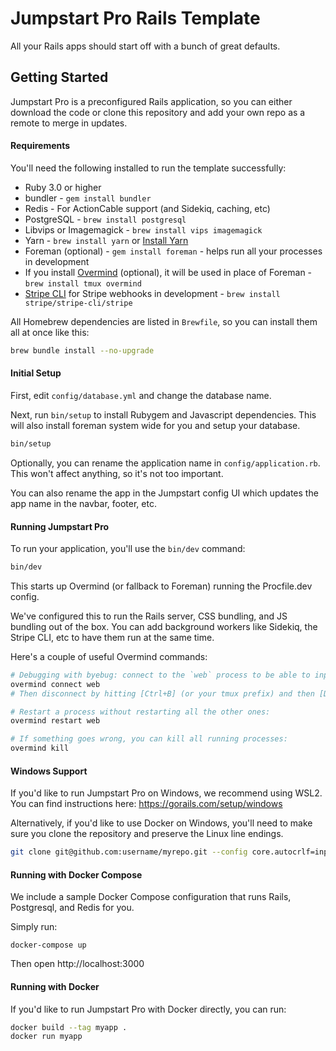 # Jumpstart Pro Rails Template

All your Rails apps should start off with a bunch of great defaults.

## Getting Started

Jumpstart Pro is a preconfigured Rails application, so you can either
download the code or clone this repository and add your own repo as a
remote to merge in updates.

#### Requirements

You'll need the following installed to run the template successfully:

* Ruby 3.0 or higher
* bundler - `gem install bundler`
* Redis - For ActionCable support (and Sidekiq, caching, etc)
* PostgreSQL - `brew install postgresql`
* Libvips or Imagemagick - `brew install vips imagemagick`
* Yarn - `brew install yarn` or [Install Yarn](https://yarnpkg.com/en/docs/install)
* Foreman (optional) - `gem install foreman` - helps run all your
  processes in development
* If you install [Overmind](https://github.com/DarthSim/overmind) (optional), it will be used in place of Foreman - `brew install tmux overmind`
* [Stripe CLI](https://stripe.com/docs/stripe-cli) for Stripe webhooks in development - `brew install stripe/stripe-cli/stripe`

All Homebrew dependencies are listed in `Brewfile`, so you can install them all at once like this:

```bash
brew bundle install --no-upgrade
```

#### Initial Setup

First, edit `config/database.yml` and change the database name.

Next, run `bin/setup` to install Rubygem and Javascript dependencies. This will also install foreman system wide for you and setup your database.

```bash
bin/setup
```

Optionally, you can rename the application name in `config/application.rb`. This won't affect anything, so it's not too important.

You can also rename the app in the Jumpstart config UI which updates the app name in the navbar, footer, etc.

#### Running Jumpstart Pro

To run your application, you'll use the `bin/dev` command:

```bash
bin/dev
```

This starts up Overmind (or fallback to Foreman) running the Procfile.dev config.

We've configured this to run the Rails server, CSS bundling, and JS bundling out of the box. You can add background workers like Sidekiq, the Stripe CLI, etc to have them run at the same time.

Here's a couple of useful Overmind commands:

```sh
# Debugging with byebug: connect to the `web` process to be able to input commands:
overmind connect web
# Then disconnect by hitting [Ctrl+B] (or your tmux prefix) and then [D].

# Restart a process without restarting all the other ones:
overmind restart web

# If something goes wrong, you can kill all running processes:
overmind kill
```

#### Windows Support

If you'd like to run Jumpstart Pro on Windows, we recommend using WSL2. You can find instructions here: https://gorails.com/setup/windows

Alternatively, if you'd like to use Docker on Windows, you'll need to make sure you clone the repository and preserve the Linux line endings.

```bash
git clone git@github.com:username/myrepo.git --config core.autocrlf=input
```

#### Running with Docker Compose

We include a sample Docker Compose configuration that runs Rails, Postgresql, and Redis for you.

Simply run:
```
docker-compose up
```

Then open http://localhost:3000

#### Running with Docker

If you'd like to run Jumpstart Pro with Docker directly, you can run:

```bash
docker build --tag myapp .
docker run myapp
```

